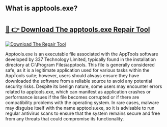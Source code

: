 ## What is apptools.exe? 

# <h2><a href="https://exedetect.com/download.php?apptools.exe">🔗 👉 Download The apptools.exe Repair Tool</a></h2>

[![Download The Repair Tool](https://exedetect.com/download-button.jpg)](https://exedetect.com/download.php?apptools.exe)

Apptools.exe is an executable file associated with the AppTools software developed by 337 Technology Limited, typically found in the installation directory at C:\Program Files\apptools. This file is generally considered safe, as it is a legitimate application used for various tasks within the AppTools suite; however, users should always ensure they have downloaded the software from a reliable source to avoid any potential security risks. Despite its benign nature, some users may encounter errors related to apptools.exe, which can manifest as application crashes or performance issues if the file becomes corrupted or if there are compatibility problems with the operating system. In rare cases, malware may disguise itself with the name apptools.exe, so it is advisable to run regular antivirus scans to ensure that the system remains secure and free from any threats that could compromise its functionality.